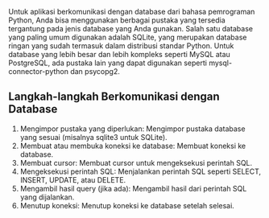 Untuk aplikasi berkomunikasi dengan database dari bahasa pemrograman Python, Anda bisa menggunakan berbagai pustaka yang tersedia tergantung pada jenis database yang Anda gunakan. Salah satu database yang paling umum digunakan adalah SQLite, yang merupakan database ringan yang sudah termasuk dalam distribusi standar Python. Untuk database yang lebih besar dan lebih kompleks seperti MySQL atau PostgreSQL, ada pustaka lain yang dapat digunakan seperti mysql-connector-python dan psycopg2.

## Langkah-langkah Berkomunikasi dengan Database

1. Mengimpor pustaka yang diperlukan: Mengimpor pustaka database yang sesuai (misalnya sqlite3 untuk SQLite).
2. Membuat atau membuka koneksi ke database: Membuat koneksi ke database.
3. Membuat cursor: Membuat cursor untuk mengeksekusi perintah SQL.
4. Mengeksekusi perintah SQL: Menjalankan perintah SQL seperti SELECT, INSERT, UPDATE, atau DELETE.
5. Mengambil hasil query (jika ada): Mengambil hasil dari perintah SQL yang dijalankan.
6. Menutup koneksi: Menutup koneksi ke database setelah selesai.
